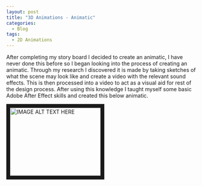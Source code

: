 ```yaml
---
layout: post
title: "3D Animations - Animatic"
categories:
  - Blog
tags:
  - 2D Animations
---
```


After completing my story board I decided to create an animatic, I have never done this before so I began looking into the process of creating an animatic. Through my research I discovered it is made
by taking sketches of what the scene may look like and create a video with the relevant sound effects. This is then processed into a video to act as a visual aid for rest of the design process. After using this knowledge I taught myself some basic Adobe After Effect skills and created this below animatic.

<a href="http://www.youtube.com/watch?feature=player_embedded&v=DdrQjcNl-L0
" target="_blank"><img src="http://img.youtube.com/vi/DdrQjcNl-L0/0.jpg" 
alt="IMAGE ALT TEXT HERE" width="240" height="180" border="10" /></a>
